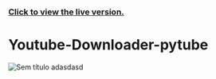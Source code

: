 ### [Click to view the live version.](https://www.jvsdo.com/projects/Youtube-Downloader-pytube-main/)
# Youtube-Downloader-pytube
![Sem título](https://user-images.githubusercontent.com/46056798/226751130-3f33e5b0-4877-4e87-b25f-f737ab447b20.png)
adasdasd
